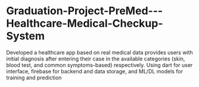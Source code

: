 # Graduation-Project-PreMed---Healthcare-Medical-Checkup-System
Developed a healthcare app based on real medical data provides users with initial diagnosis after entering their case in the available categories (skin, blood test, and common symptoms-based) respectively. Using dart for user interface, firebase for backend and data storage, and ML/DL models for training and prediction
